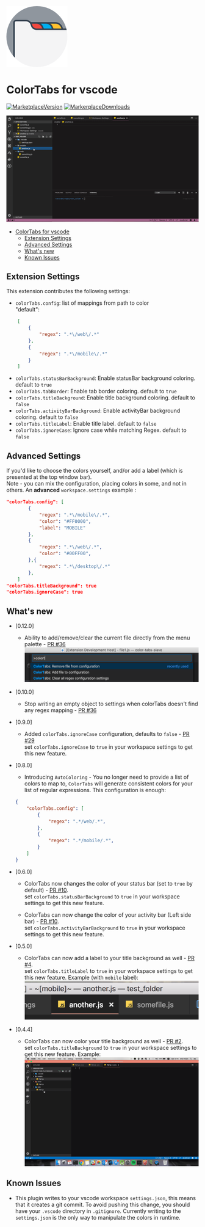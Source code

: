 ![Logo](./docs/ColorTabs.png)
# ColorTabs for vscode

[![MarketplaceVersion](https://vsmarketplacebadge.apphb.com/version/orepor.color-tabs-vscode-ext.svg)](https://marketplace.visualstudio.com/items?itemName=orepor.color-tabs-vscode-ext#overview)
[![MarkerplaceDownloads](https://vsmarketplacebadge.apphb.com/downloads/orepor.color-tabs-vscode-ext.svg)](https://marketplace.visualstudio.com/items?itemName=orepor.color-tabs-vscode-ext#overview)

![Title background](./docs/coverGif.gif)

<!-- TOC -->

- [ColorTabs for vscode](#colortabs-for-vscode)
    - [Extension Settings](#extension-settings)
    - [Advanced Settings](#advanced-settings)
    - [What's new](#whats-new)
    - [Known Issues](#known-issues)

<!-- /TOC -->

## Extension Settings

This extension contributes the following settings:

* `colorTabs.config`:  list of mappings from path to color         
"default": 
```json
    [
        {
            "regex": ".*\/web\/.*"
        },
        {
            "regex": ".*\/mobile\/.*"
        }
    ]
```

* `colorTabs.statusBarBackground`:  Enable statusBar background coloring. default to `true`
* `colorTabs.tabBorder`:  Enable tab border coloring. default to `true`
* `colorTabs.titleBackground`:  Enable title background coloring. default to `false`
* `colorTabs.activityBarBackground`:  Enable activityBar background coloring. default to `false`
* `colorTabs.titleLabel`:  Enable title label. default to `false`
* `colorTabs.ignoreCase`:  Ignore case while matching Regex. default to `false`

## Advanced Settings
If you'd like to choose the colors yourself, and/or add a label (which is presented at the top window bar).    
Note - you can mix the configuration, placing colors in some, and not in others.
An **advanced** `workspace.settings` example : 

```json
"colorTabs.config": [
        {
            "regex": ".*\/mobile\/.*",
            "color": "#FF0000",
            "label": "MOBILE"
        },
        {
            "regex": ".*\/web\/.*",
            "color": "#00FF00",
        },{
            "regex": ".*\/desktop\/.*"
        },
    ]
"colorTabs.titleBackground": true    
"colorTabs.ignoreCase": true    
```


## What's new

* [0.12.0]
    - Ability to add/remove/clear the current file directly from the menu palette - [PR #36](https://github.com/oreporan/color-tabs-vscode/pull/46)  
    ![Title label](./docs/contextMenu.png)

* [0.10.0]
    - Stop writing an empty object to settings when colorTabs doesn't find any regex mapping - [PR #36](https://github.com/oreporan/color-tabs-vscode/pull/36)  


* [0.9.0]
    - Added `colorTabs.ignoreCase` configuration, defaults to `false` -  [PR #29](https://github.com/oreporan/color-tabs-vscode/pull/29)    
     set `colorTabs.ignoreCase` to `true` in your workspace settings to get this new feature.

     
* [0.8.0]
    - Introducing `AutoColoring` - You no longer need to provide a list of colors to map to, `ColorTabs` will generate consistent colors for your list of regular expressions. This configuration is enough:
    ```json
    {
        "colorTabs.config": [
            {
                "regex": ".*/web/.*",
            },
            {
                "regex": ".*/mobile/.*",
            }
        ]
    }
    ```


* [0.6.0]
    - ColorTabs now changes the color of your status bar (set to `true` by default) - [PR #10](https://github.com/oreporan/color-tabs-vscode/pull/10).    
    set `colorTabs.statusBarBackground` to `true` in your workspace settings to get this new feature.

    - ColorTabs can now change the color of your activity bar (Left side bar) - [PR #10](https://github.com/oreporan/color-tabs-vscode/pull/10).    
    set `colorTabs.activityBarBackground` to `true` in your workspace settings to get this new feature.


* [0.5.0]
    - ColorTabs can now add a label to your title background as well - [PR #4](https://github.com/oreporan/color-tabs-vscode/pull/4).    
    set `colorTabs.titleLabel` to `true` in your workspace settings to get this new feature.
    Example (with `mobile` label):
    ![Title label](./docs/color-tabs-5.0.png)


* [0.4.4]

    - ColorTabs can now color your title background as well - [PR #2](https://github.com/oreporan/color-tabs-vscode/pull/2).    
    set `colorTabs.titleBackground` to `true` in your workspace settings to get this new feature.
    Example:
    ![Title background](./docs/color-tabs-4.4.gif)


## Known Issues
* This plugin writes to your vscode workspace `settings.json`, this means that it creates a git commit. To avoid pushing this change, you should have your `.vscode` directory in `.gitignore`. Currently writing to the `settings.json` is the only way to manipulate the colors in runtime.
